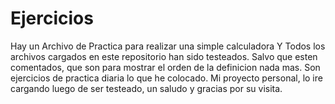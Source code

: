 # Ejercicios
Hay un Archivo de Practica para realizar una simple calculadora
Y Todos los archivos cargados en este repositorio han sido testeados.
Salvo que esten comentados, que son para mostrar el orden de la definicion nada mas.
Son ejercicios de practica diaria lo que he colocado. 
Mi proyecto personal, lo ire cargando luego de ser testeado, un saludo y gracias por su visita.

